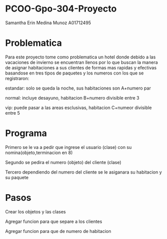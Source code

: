 # PCOO-Gpo-304-Proyecto
Samantha Erin Medina Munoz A01712495

# Problematica 
Para este proyecto tome como problematica un hotel donde debido a las vacaciones de invierno se encuentran llenos
por lo que buscan la manera de asignar habitaciones a sus clientes de formas mas rapidas y efectivas
basandose en tres tipos de paquetes y los numeros con los que se registraron:

estandar: solo se queda la noche, sus habitaciones son A+numero par

normal: incluye desayuno, habitacion B+numero divisible entre 3

vip: puede pasar a las areas esclusivas, habitacion C+numeor divisible entre 5

# Programa
Primero se le va a pedir que ingrese el usuario (clase) con su nomina(objeto,terminacion en 8)

Segundo se pedira el numero (objeto) del cliente (clase)

Tercero dependiendo del numero del cliente se le asiganara su habitacion y su paquete

# Pasos
Crear los objetos y las clases

Agregar funcion para que separe a los clientes

Agregar funcion para que de numero de habitacion
